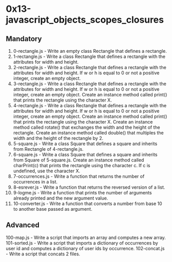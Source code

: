 # 0x13-javascript_objects_scopes_closures

## Mandatory

1. 0-rectangle.js - Write an empty class Rectangle that defines a rectangle.
2. 1-rectangle.js - Write a class Rectangle that defines a rectangle with the attributes for width and height.
3. 2-rectangle.js - Write a class Rectangle that defines a rectangle with the attributes for width and height. If w or h is equal to 0 or not a positive integer, create an empty object.
4. 3-rectangle.js - Write a class Rectangle that defines a rectangle with the attributes for width and height. If w or h is equal to 0 or not a positive integer, create an empty object. Create an instance method called print() that prints the rectangle using the character X.
5. 4-rectangle.js - Write a class Rectangle that defines a rectangle with the attributes for width and height. If w or h is equal to 0 or not a positive integer, create an empty object. Create an instance method called print() that prints the rectangle using the character X. Create an instance method called rotate() that exchanges the width and the height of the rectangle. Create an instance method called double() that multiples the width and the height of the rectangle by 2.
6. 5-square.js - Write a class Square that defines a square and inherits from Rectangle of 4-rectangle.js.
7. 6-square.js - Write a class Square that defines a square and inherits from Square of 5-square.js. Create an instance method called charPrint(c) that prints the rectangle using the character c. If c is undefined, use the character X.
8. 7-occurrences.js - Write a function that returns the number of occurrences in a list.
9. 8-esrever.js - Write a function that returns the reversed version of a list.
10. 9-logme.js - Write a function that prints the number of arguments already printed and the new argument value.
11. 10-converter.js - Write a function that converts a number from base 10 to another base passed as argument.

## Advanced

100-map.js - Write a script that imports an array and computes a new array.
101-sorted.js - Write a script that imports a dictionary of occurrences by user id and computes a dictionary of user ids by occurrence.
102-concat.js - Write a script that concats 2 files.

